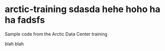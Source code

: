 # arctic-training sdasda hehe hoho ha ha fadsfs
Sample code from the Arctic Data Center training
 
 blah blah